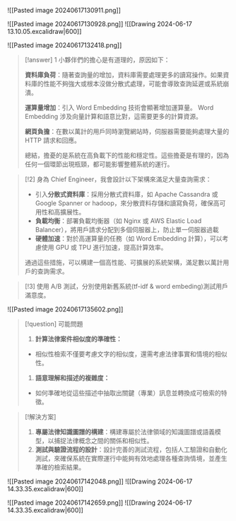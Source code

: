 ![[Pasted image 20240617130911.png]]

![[Pasted image 20240617130928.png]]
![[Drawing 2024-06-17 13.10.05.excalidraw|600]]

![[Pasted image 20240617132418.png]]

> [!answer] 1
>  小夥伴們的擔心是有道理的，原因如下：
> 
> **資料庫負荷**：隨著查詢量的增加，資料庫需要處理更多的讀寫操作。如果資料庫的性能不夠強大或根本沒做分散式處理，可能會導致查詢延遲或系統崩潰。
> 
> **運算量增加**：引入 Word Embedding 技術會顯著增加運算量。 Word Embedding 涉及向量計算和語意比對，這需要更多的計算資源。
> 
> **網頁負擔**：在數以萬計的用戶同時瀏覽網站時，伺服器需要能夠處理大量的 HTTP 請求和回應。
> 
> 總結，擔憂的是系統在高負載下的性能和穩定性。這些擔憂是有理的，因為任何一個環節出現瓶頸，都可能影響整體系統的運行。

> [!2]
> 身為 Chief Engineer，我會設計以下架構來滿足大量查詢需求：
>  - 引入**分散式資料庫**：採用分散式資料庫，如 Apache Cassandra 或 Google Spanner or hadoop，來分散資料存儲和讀寫負荷，確保高可用性和高擴展性。
>  - **負載均衡**：部署負載均衡器（如 Nginx 或 AWS Elastic Load Balancer），將用戶請求分配到多個伺服器上，防止單一伺服器過載
>  - **硬體加速**：對於高運算量的任務（如 Word Embedding 計算），可以考慮使用 GPU 或 TPU 進行加速，提高計算效率。 
> 
>  通過這些措施，可以構建一個高性能、可擴展的系統架構，滿足數以萬計用戶的查詢需求。

> [!3]
> 使用 A/B 測試，分別使用新舊系統(tf-idf & word embeding)測試用戶滿意度。

![[Pasted image 20240617135602.png]]

>[!question] 可能問題
> 1. **計算法律案件相似度的準確性：**
> 	- 相似性檢索不僅要考慮文字的相似度，還需考慮法律事實和情境的相似性。
> 1. **語意理解和描述的複雜度：**
> 	- 如何準確地從這些描述中抽取出關鍵（專業）訊息並轉換成可檢索的特徵。

> [!解決方案]
> 1. **專屬法律知識圖譜的構建**：構建專屬於法律領域的知識圖譜或語義模型，以捕捉法律概念之間的關係和相似性。
> 4. **測試與驗證流程的設計**：設計完善的測試流程，包括人工驗證和自動化測試，來確保系統在實際運行中能夠有效地處理各種查詢情境，並產生準確的檢索結果。

![[Pasted image 20240617142048.png]]
![[Drawing 2024-06-17 14.33.35.excalidraw|600]]

![[Pasted image 20240617142659.png]]
![[Drawing 2024-06-17 14.33.35.excalidraw|600]]
